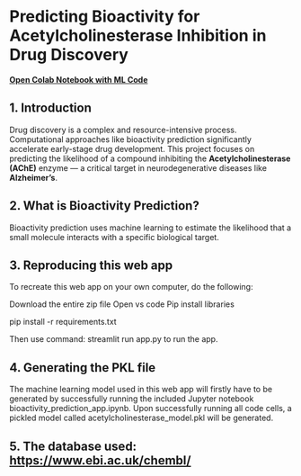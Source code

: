 # Predicting Bioactivity for Acetylcholinesterase Inhibition in Drug Discovery

[**Open Colab Notebook with ML Code**](https://colab.research.google.com/drive/1fIN5KerFnMhgGgvmY1zlXOCUbM2dvy1N?usp=sharing)

## 1. Introduction
Drug discovery is a complex and resource-intensive process. Computational approaches like bioactivity prediction significantly accelerate early-stage drug development. This project focuses on predicting the likelihood of a compound inhibiting the **Acetylcholinesterase (AChE)** enzyme — a critical target in neurodegenerative diseases like **Alzheimer’s**.

## 2. What is Bioactivity Prediction?
Bioactivity prediction uses machine learning to estimate the likelihood that a small molecule interacts with a specific biological target.

## 3. Reproducing this web app
To recreate this web app on your own computer, do the following:

Download the entire zip file
Open vs code
Pip install libraries

pip install -r requirements.txt

Then use command: streamlit run app.py 
to run the app. 

## 4. Generating the PKL file
The machine learning model used in this web app will firstly have to be generated by successfully running the included Jupyter notebook bioactivity_prediction_app.ipynb. Upon successfully running all code cells, a pickled model called acetylcholinesterase_model.pkl will be generated.

## 5. The database used: https://www.ebi.ac.uk/chembl/
